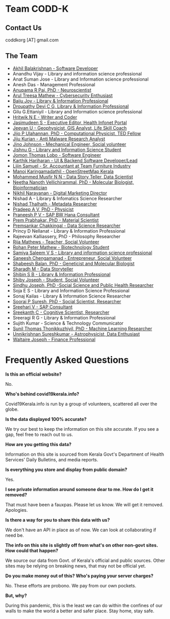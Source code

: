 # Team CODD-K

## Contact Us

coddkorg [AT] gmail.com 

## The Team

- [Akhil Balakrishnan - Software Developer](https://www.linkedin.com/in/akhil-balakrishnan-10b82359)
- Anandhu Vijay - Library and information science professional
- Anat Suman Jose - Library and Information science professional
- Anesh Das - Management Professional
- [Anupama R Pai, PhD - Neuroscientist](https://www.linkedin.com/in/anupama-r-pai-026a57a5/)
- [Arul Treesa Mathew - Cybersecurity Enthusiast](https://in.linkedin.com/in/arul-treesa-mathew-14631190)
- [Baiju Joy - Library & Information Professional](https://in.linkedin.com/in/baiju-joy-a498b365)
- [Droupathy Devi C G, Library & Information Professional](www.stjosephlibraryblog.wordpress.com)
- Gilu G.Ettaniyil - Library and Information science professional
- [Hritwik N E - Writer and Coder](https://www.linkedin.com/in/hritwik-ne-b95470189)
- [Jasimudeen S - Executive Editor, Health Infonet Portal](https://healthinfonet.in/)
- [Jeevan U - Geophysicist, GIS Analyst, Life Skill Coach ](https://www.linkedin.com/in/jeevanthetrainer/)
- [Jijo P Ulahannan, PhD - Computational Physicist, TED Fellow](https://www.linkedin.com/in/jijopu)
- [Jiju Kurian - Anti Malware Research Analyst](https://www.linkedin.com/in/jiju-kurian-590ab211)
- [Jino Johnson - Mechanical Engineer, Social volunteer](https://facebook.com/jino.johnson.58)
- [Jishnu G - Library and Information Science Student](https://www.facebook.com/jishnu.g.nair.75)
- [Jomon Thomas Lobo - Software Engineer](http://jomonlobo.online)
- [Karthik Hariharan - UI & Backend Software Developer/Lead](https://in.linkedin.com/in/karthik-hariharan-6b7b78a7)
- [Lijin Samuel - Sr. Accountant at Team Furniture Industry](https://www.linkedin.com/in/lijin-samuel-9016bb119)
- [Manoj Karingamadathil - OpenStreetMap Kerala](https://www.facebook.com/manoj.k.mohan)
- [Mohammed Musfir N N - Data Story Teller, Data Scientist](https://www.linkedin.com/in/musfir-mohammed-684a013b)
- [Neetha Nanoth Vellichirammal, PhD - Molecular Biologist, Bioinformatician](https://www.linkedin.com/in/neethananoth)
- [Nikhil Narayanan - Digital Marketing Director](http://www.twitter.com/nikhilnarayanan)
- Nishad A - Library & Infomatics Science Researcher 
- [Nishad Thalhath - Metadata Researcher](https://github.com/nishad)
- [Pradeep A V, PhD - Physicist](https://www.linkedin.com/in/pradeep-a-v-511821154)
- [Praneesh P V - SAP BW Hana Consultant](https://www.linkedin.com/in/pvpraneesh)
- [Prem Prabhakar, PhD - Material Scientist](https://www.linkedin.com/in/premprabhakaran)
- [Premsankar Chakkingal - Data Science Researcher](https://www.linkedin.com/in/premsankarc)
- Princy D Nellanat - Library & Information Professional
- Rajeevan Kalliassery, PhD - Philosophy Researcher
- [Rija Mathews - Teacher, Social Volunteer](facebook.com/rija.mathews)
- [Rohan Peter Mathew - Biotechnology Student](https://www.linkedin.com/in/rohan-peter-mathew-5738a2193)
- [Samiya Saleem V S - Library and information science professional](https://instagram.com/kef.tatriz?igshid=1mvn96qotfd6k)
- [Saneesh Chengamanad - Entrepreneur, Social Volunteer](https://www.linkedin.com/in/saneesh-chengamanad-142495137)
- [Shabeesh Balan, PhD - Geneticist and Molecular Biologist](https://www.linkedin.com/in/shabeesh-balan-03251923)
- [Sharadh M - Data Storyteller](https://twitter.com/dumb_doh?s=08)
- [Shibin S B - Library & Information Professional](https://iitpkd.ac.in/people/shibinsb)
- [Shiby Joseph - Student, Social Volunteer](https://www.linkedin.com/in/shiby-joseph-961803183)
- [Sindhu Joseph, PhD -Social Science and Public Health Researcher](https://www.linkedin.com/in/sjsindhu/)
- Soja E S - Library and Information Science Professional
- Sonaj Kailas - Library & Information Science Researcher
- [Sooraj P Suresh, PhD - Social Scientist, Researcher](https://www.linkedin.com/in/sooraj-p-suresh-6a796921)
- [Sreehari V - SAP Consultant](https://www.linkedin.com/in/sreehari-pillai-b17336b0/)
- [Sreekanth C - Cognitive Scientist, Researcher](https://www.linkedin.com/in/sreekanth-c-5b0488142)
- Sreeragi R G - Library & Information Professional
- Sujith Kumar - Science & Technology Communicator
- [Sunil Thomas Thonikkuzhiyil, PhD - Machine Learning Researcher](https://www.linkedin.com/in/sunil-thomas-thonikuzhiyil-88597415a)
- [Unnikrishnan Sureshkumar - Astrophysicist, Data Enthusiast](https://www.linkedin.com/in/unnikrishnan-sureshkumar-4b519015/)
- [Waltaire Joseph - Finance Professional](http://linkedin.com/in/waltairejoseph)

# Frequently Asked Questions

**Is this an official website?**

No.

**Who's behind covid19kerala.info?**

Covid19Kerala.info is run by a group of volunteers, scattered all over the globe.

**Is the data displayed 100% accurate?**

We try our best to keep the information on this site accurate. If you see a gap, feel free to reach out to us.

**How are you getting this data?**

Information on this site is sourced from Kerala Govt's Department of Health Services' Daily Bulletins, and media reports.

**Is everything you store and display from public domain?**

Yes.

**I see private information around someone dear to me. How do I get it removed?**

That must have been a fauxpas. Please let us know. We will get it removed. Apologies.

**Is there a way for you to share this data with us?**

We don't have an API in place as of now. We can look at collaborating if need be.

**The info on this site is slightly off from what's on other non-govt sites. How could that happen?**

We source our data from Govt. of Kerala's official and public sources. Other sites may be relying on breaking news, that may not be official yet.

**Do you make money out of this? Who's paying your server charges?**

No. These efforts are probono. We pay from our own pockets.

**But, why?**

During this pandemic, this is the least we can do within the confines of our walls to make the world a better and safer place. Stay home, stay safe.
